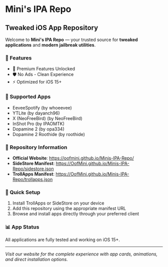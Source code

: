 # Mini's IPA Repo

## Tweaked iOS App Repository

Welcome to **Mini's IPA Repo** — your trusted source for **tweaked applications** and **modern jailbreak utilities**.

### 🌟 Features
- 🚀 Premium Features Unlocked
- 🛡️ No Ads - Clean Experience  
- ⚡ Optimized for iOS 15+

### 📱 Supported Apps
- EeveeSpotify (by whoeevee)
- YTLite (by dayanch96)
- X (NeoFreeBird) (by NeoFreeBird)
- InShot Pro (by IPAOMTK)
- Dopamine 2 (by opa334)
- Dopamine 2 Roothide (by roothide)

### 🔗 Repository Information
- **Official Website**: https://oofmini.github.io/Minis-IPA-Repo/
- **SideStore Manifest**: https://OofMini.github.io/Minis-IPA-Repo/sidestore.json
- **TrollApps Manifest**: https://OofMini.github.io/Minis-IPA-Repo/trollapps.json

### 🚀 Quick Setup
1. Install TrollApps or SideStore on your device
2. Add this repository using the appropriate manifest URL
3. Browse and install apps directly through your preferred client

### 📊 App Status
All applications are fully tested and working on iOS 15+.

---

*Visit our website for the complete experience with app cards, animations, and direct installation options.*